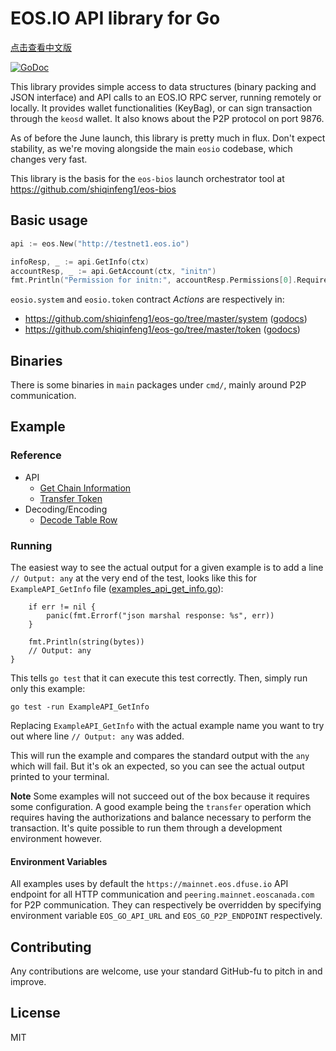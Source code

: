 EOS.IO API library for Go
=========================

[点击查看中文版](./README-cn.md)

[![GoDoc](https://godoc.org/github.com/shiqinfeng1/eos-go?status.svg)](https://godoc.org/github.com/shiqinfeng1/eos-go)

This library provides simple access to data structures (binary packing
and JSON interface) and API calls to an EOS.IO RPC server, running
remotely or locally.  It provides wallet functionalities (KeyBag), or
can sign transaction through the `keosd` wallet. It also knows about
the P2P protocol on port 9876.

As of before the June launch, this library is pretty much in
flux. Don't expect stability, as we're moving alongside the main
`eosio` codebase, which changes very fast.

This library is the basis for the `eos-bios` launch orchestrator tool
at https://github.com/shiqinfeng1/eos-bios


Basic usage
-----------

```go
api := eos.New("http://testnet1.eos.io")

infoResp, _ := api.GetInfo(ctx)
accountResp, _ := api.GetAccount(ctx, "initn")
fmt.Println("Permission for initn:", accountResp.Permissions[0].RequiredAuth.Keys)
```

`eosio.system` and `eosio.token` contract _Actions_ are respectively in:
* https://github.com/shiqinfeng1/eos-go/tree/master/system ([godocs](https://godoc.org/github.com/shiqinfeng1/eos-go/system))
* https://github.com/shiqinfeng1/eos-go/tree/master/token ([godocs](https://godoc.org/github.com/shiqinfeng1/eos-go/token))

Binaries
--------

There is some binaries in `main` packages under `cmd/`, mainly around P2P communication.

Example
-------

### Reference

 * API
    * [Get Chain Information](./example_api_get_info_test.go)
    * [Transfer Token](./example_api_transfer_eos_test.go)
 * Decoding/Encoding
    * [Decode Table Row](./example_abi_decode_test.go)

### Running

The easiest way to see the actual output for a given example is to add a line
`// Output: any` at the very end of the test, looks like this for
`ExampleAPI_GetInfo` file ([examples_api_get_info.go](./examples_api_get_info.go)):

```
    if err != nil {
        panic(fmt.Errorf("json marshal response: %s", err))
    }

    fmt.Println(string(bytes))
    // Output: any
}
```

This tells `go test` that it can execute this test correctly. Then, simply
run only this example:

    go test -run ExampleAPI_GetInfo

Replacing `ExampleAPI_GetInfo` with the actual example name you want to try
out where line `// Output: any` was added.

This will run the example and compares the standard output with the `any` which
will fail. But it's ok an expected, so you can see the actual output
printed to your terminal.

**Note** Some examples will not succeed out of the box because it requires
some configuration. A good example being the `transfer` operation which
requires having the authorizations and balance necessary to perform the
transaction. It's quite possible to run them through a development environment
however.

#### Environment Variables

All examples uses by default the `https://mainnet.eos.dfuse.io` API endpoint for all
HTTP communication and `peering.mainnet.eoscanada.com` for P2P communication.
They can respectively be overridden by specifying environment variable
`EOS_GO_API_URL` and `EOS_GO_P2P_ENDPOINT` respectively.

Contributing
------------

Any contributions are welcome, use your standard GitHub-fu to pitch in and improve.


License
-------

MIT
